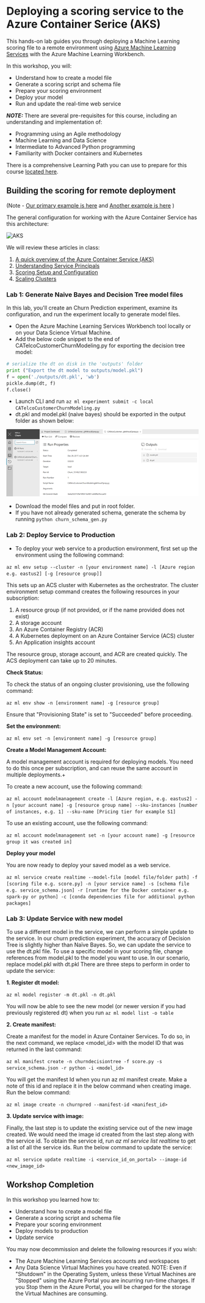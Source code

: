 # Deploying a scoring service to the Azure Container Serice (AKS)

This hands-on lab guides you through deploying a Machine Learning scoring file to a remote environment using [Azure Machine Learning Services](https://docs.microsoft.com/en-us/azure/machine-learning/preview/overview-what-is-azure-ml) with the Azure Machine Learning Workbench. 

In this workshop, you will:
- Understand how to create a model file
- Generate a scoring script and schema file
- Prepare your scoring environment
- Deploy your model
- Run and update the real-time web service

***NOTE:*** There are several pre-requisites for this course, including an understanding and implementation of: 
  *  Programming using an Agile methodology
  *  Machine Learning and Data Science
  *  Intermediate to Advanced Python programming
  *  Familiarity with Docker containers and Kubernetes

There is a comprehensive Learning Path you can use to prepare for this course [located here](https://github.com/Azure/learnAnalytics-CreatingSolutionswiththeTeamDataScienceProcess-/blob/master/Instructions/Learning%20Path%20-%20Creating%20Solutions%20with%20the%20Team%20Data%20Science%20Process.md).

## Building the scoring for remote deployment

(Note - [Our primary example is here](https://docs.microsoft.com/en-us/azure/machine-learning/preview/tutorial-classifying-iris-part-3) and [Another example is here](https://blogs.technet.microsoft.com/machinelearning/2017/09/25/deploying-machine-learning-models-using-azure-machine-learning/) )

The general configuration for working with the  Azure Container Service has this architecture:

![AKS](https://azurecomcdn.azureedge.net/mediahandler/acomblog/media/Default/blog/15159959-b5cd-4fe9-aeba-441139943ecd.png)

We will review these articles in class: 
  1.  [A quick overview of the Azure Container Service (AKS)](https://docs.microsoft.com/en-us/azure/aks/kubernetes-walkthrough)
  2.  [Understanding Service Principals](https://docs.microsoft.com/en-us/azure/aks/kubernetes-service-principal)
  3.  [Scoring Setup and Configuration](https://docs.microsoft.com/en-us/azure/machine-learning/preview/deployment-setup-configuration)
  4.  [Scaling Clusters](https://docs.microsoft.com/en-us/azure/machine-learning/preview/how-to-scale-clusters)


### Lab 1: Generate Naive Bayes and Decision Tree model files

In this lab, you'll create an Churn Prediction experiment, examine its configuration, and run the experiment locally to generate model files.
- Open the Azure Machine Learning Services Workbench tool locally or on your Data Science Virtual Machine. 
- Add the below code snippet to the end of CATelcoCustomerChurnModeling.py for exporting the decision tree model:
```python
# serialize the dt on disk in the 'outputs' folder
print ("Export the dt model to outputs/model.pkl")
f = open('./outputs/dt.pkl', 'wb')
pickle.dump(dt, f)
f.close()
```
- Launch CLI and run ```az ml experiment submit -c local CATelcoCustomerChurnModeling.py```
- dt.pkl and model.pkl (naive bayes) should be exported in the output folder as shown below:

![CATelcoCustomer](images/CATelcoCustomer_gWithoutDprep.png)

- Download the model files and put in root folder.
- If you have not already generated schema, generate the schema by running ```python churn_schema_gen.py```

### Lab 2: Deploy Service to Production

- To deploy your web service to a production environment, first set up the environment using the following command:

```az ml env setup --cluster -n [your environment name] -l [Azure region e.g. eastus2] [-g [resource group]]```

This sets up an ACS cluster with Kubernetes as the orchestrator. The cluster environment setup command creates the following resources in your subscription: 
1.  A resource group (if not provided, or if the name provided does not exist)
2.  A storage account
3.  An Azure Container Registry (ACR)
4.  A Kubernetes deployment on an Azure Container Service (ACS) cluster
5.  An Application insights account

The resource group, storage account, and ACR are created quickly. The ACS deployment can take up to 20 minutes.

**Check Status:**

To check the status of an ongoing cluster provisioning, use the following command:

```az ml env show -n [environment name] -g [resource group]```

Ensure that "Provisioning State" is set to "Succeeded" before proceeding.

**Set the environment:**

```az ml env set -n [environment name] -g [resource group]```

**Create a Model Management Account:**

A model management account is required for deploying models. You need to do this once per subscription, and can reuse the same account in multiple deployments.+

To create a new account, use the following command:

```az ml account modelmanagement create -l [Azure region, e.g. eastus2] -n [your account name] -g [resource group name] --sku-instances [number of instances, e.g. 1] --sku-name [Pricing tier for example S1]```

To use an existing account, use the following command:

```az ml account modelmanagement set -n [your account name] -g [resource group it was created in]```

**Deploy your model**

You are now ready to deploy your saved model as a web service.

```az ml service create realtime --model-file [model file/folder path] -f [scoring file e.g. score.py] -n [your service name] -s [schema file e.g. service_schema.json] -r [runtime for the Docker container e.g. spark-py or python] -c [conda dependencies file for additional python packages]```


### Lab 3: Update Service with new model

To use a different model in the service, we can perform a simple update to the service. In our churn prediction experiment, the accuracy of Decision Tree is slightly higher than Naïve Bayes. So, we can update the service to use the dt.pkl file.
To use a specific model in your scoring file, change references from model.pkl to the model you want to use. In our scenario, replace model.pkl with dt.pkl
There are three steps to perform in order to update the service:

**1. Register dt model:**

```az ml model register -m dt.pkl -n dt.pkl```

You will now be able to see the new model (or newer version if you had previously registered dt) when you run ```az ml model list -o table```

**2. Create manifest:**

Create a manifest for the model in Azure Container Services. To do so, in the next command, we replace <model_id> with the model ID that was returned in the last command:

```az ml manifest create -n churndecisiontree -f score.py -s service_schema.json -r python -i <model_id>```

You will get the manifest Id when you run az ml manifest create. Make a note of this id and replace it in the below command when creating image. Run the below command:

```az ml image create -n churnpred --manifest-id <manifest_id>```

**3. Update service with image:**

Finally, the last step is to update the existing service out of the new image created. We would need the image id created from the last step along with the service id. To obtain the service id, run *az ml service list realtime* to get a list of all the service ids. Run the below command to update the service:

```az ml service update realtime -i <service_id_on_portal> --image-id <new_image_id>```

## Workshop Completion

In this workshop you learned how to:
- Understand how to create a model file
- Generate a scoring script and schema file
- Prepare your scoring environment
- Deploy models to production
- Update service

You may now decommission and delete the following resources if you wish:
  * The Azure Machine Learning Services accounts and workspaces
  * Any Data Science Virtual Machines you have created. NOTE: Even if "Shutdown" in the Operating System, unless these Virtual Machines are "Stopped" using the Azure Portal you are incurring run-time charges. If you Stop them in the Azure Portal, you will be charged for the storage the Virtual Machines are consuming.
